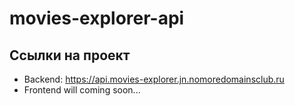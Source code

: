 # movies-explorer-api

## Cсылки на проект

- Backend: https://api.movies-explorer.jn.nomoredomainsclub.ru
- Frontend will coming soon...
